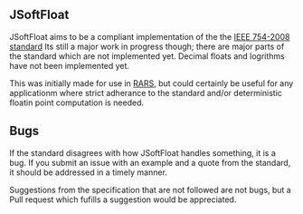 JSoftFloat
----------

JSoftFloat aims to be a compliant implementation of the the [IEEE 754-2008 standard](http://ieeexplore.ieee.org/document/4610935/)
Its still a major work in progress though; there are major parts of the standard
which are not implemented yet. Decimal floats and logrithms have not
been implemented yet.

This was initially made for use in [RARS](https://thethirdone/rars), but could certainly be useful for any applicationm where strict adherance to the standard and/or deterministic floatin point computation is needed.
## Bugs

If the standard disagrees with how JSoftFloat handles something, it is a bug. If
you submit an issue with an example and a quote from the standard, it should be
addressed in a timely manner. 

Suggestions from the specification that are not followed are not bugs, but a Pull
request which fufills a suggestion would be appreciated.
 







